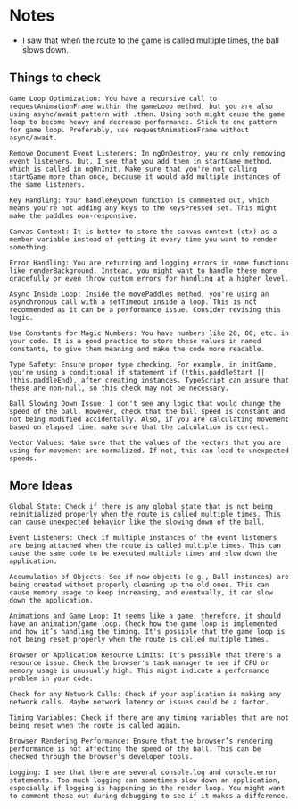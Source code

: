 # Notes

- I saw that when the route to the game is called multiple times, the ball slows down.

## Things to check

    Game Loop Optimization: You have a recursive call to requestAnimationFrame within the gameLoop method, but you are also using async/await pattern with .then. Using both might cause the game loop to become heavy and decrease performance. Stick to one pattern for game loop. Preferably, use requestAnimationFrame without async/await.

    Remove Document Event Listeners: In ngOnDestroy, you're only removing event listeners. But, I see that you add them in startGame method, which is called in ngOnInit. Make sure that you're not calling startGame more than once, because it would add multiple instances of the same listeners.

    Key Handling: Your handleKeyDown function is commented out, which means you're not adding any keys to the keysPressed set. This might make the paddles non-responsive.

    Canvas Context: It is better to store the canvas context (ctx) as a member variable instead of getting it every time you want to render something.

    Error Handling: You are returning and logging errors in some functions like renderBackground. Instead, you might want to handle these more gracefully or even throw custom errors for handling at a higher level.

    Async Inside Loop: Inside the movePaddles method, you're using an asynchronous call with a setTimeout inside a loop. This is not recommended as it can be a performance issue. Consider revising this logic.

    Use Constants for Magic Numbers: You have numbers like 20, 80, etc. in your code. It is a good practice to store these values in named constants, to give them meaning and make the code more readable.

    Type Safety: Ensure proper type checking. For example, in initGame, you're using a conditional if statement if (!this.paddleStart || !this.paddleEnd), after creating instances. TypeScript can assure that these are non-null, so this check may not be necessary.

    Ball Slowing Down Issue: I don't see any logic that would change the speed of the ball. However, check that the ball speed is constant and not being modified accidentally. Also, if you are calculating movement based on elapsed time, make sure that the calculation is correct.

    Vector Values: Make sure that the values of the vectors that you are using for movement are normalized. If not, this can lead to unexpected speeds.

## More Ideas

    Global State: Check if there is any global state that is not being reinitialized properly when the route is called multiple times. This can cause unexpected behavior like the slowing down of the ball.

    Event Listeners: Check if multiple instances of the event listeners are being attached when the route is called multiple times. This can cause the same code to be executed multiple times and slow down the application.

    Accumulation of Objects: See if new objects (e.g., Ball instances) are being created without properly cleaning up the old ones. This can cause memory usage to keep increasing, and eventually, it can slow down the application.

    Animations and Game Loop: It seems like a game; therefore, it should have an animation/game loop. Check how the game loop is implemented and how it’s handling the timing. It's possible that the game loop is not being reset properly when the route is called multiple times.

    Browser or Application Resource Limits: It's possible that there's a resource issue. Check the browser's task manager to see if CPU or memory usage is unusually high. This might indicate a performance problem in your code.

    Check for any Network Calls: Check if your application is making any network calls. Maybe network latency or issues could be a factor.

    Timing Variables: Check if there are any timing variables that are not being reset when the route is called again.

    Browser Rendering Performance: Ensure that the browser’s rendering performance is not affecting the speed of the ball. This can be checked through the browser's developer tools.

    Logging: I see that there are several console.log and console.error statements. Too much logging can sometimes slow down an application, especially if logging is happening in the render loop. You might want to comment these out during debugging to see if it makes a difference.